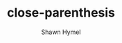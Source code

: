 ---
layout: post
title:  close-parenthesis
author: Shawn Hymel
license: CC0
image: close-parenthesis.svg
description: The compiler yelled at you for forgetting a close parenthesis.
---